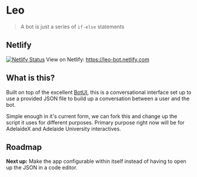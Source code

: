 # Leo
> A bot is just a series of `if-else` statements

## Netlify
[![Netlify Status](https://api.netlify.com/api/v1/badges/ec0c4456-67a1-4a1e-9405-d37ef949ca8c/deploy-status)](https://app.netlify.com/sites/leo-bot/deploys)
View on Netlify: https://leo-bot.netlify.com

## What is this?
Built on top of the excellent [BotUI](https://github.com/botui/botui), this is a conversational interface set up to use a provided JSON file to build up a conversation between a user and the bot.

Simple enough in it's current form, we can fork this and change up the script it uses for different purposes. Primary purpose right now will be for AdelaideX and Adelaide University interactives.

## Roadmap
**Next up:** Make the app configurable within itself instead of having to open up the JSON in a code editor.
